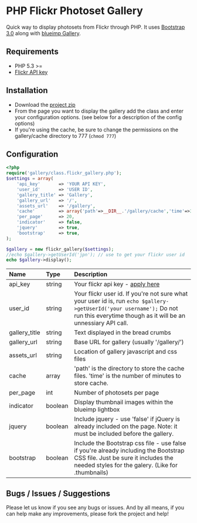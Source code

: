 PHP Flickr Photoset Gallery
===========================

Quick way to display photosets from Flickr through PHP. It uses [Bootstrap 3.0](http:://getbootstrap.com) along with [blueimp Gallery](https://github.com/blueimp/Gallery).

Requirements
------------

- PHP 5.3 >=
- [Flickr API key](http://www.flickr.com/services/apps/create/apply)

Installation
------------

- Download the [project zip](https://github.com/jveldboom/flickr-gallery/archive/master.zip)
- From the page you want to display the gallery add the class and enter your configuration options. (see below for a description of the config options)
- If you're using the cache, be sure to change the permissions on the gallery/cache directory to 777 (`chmod 777`)

Configuration
-------------

```php
<?php
require('gallery/class.flickr_gallery.php');
$settings = array(
	'api_key'       => 'YOUR API KEY',
	'user_id'       => 'USER ID',
	'gallery_title' => 'Gallery',
	'gallery_url'   => '/',
	'assets_url'    => '/gallery',
	'cache'         => array('path'=>__DIR__.'/gallery/cache','time'=>30),
	'per_page'      => 20,
	'indicator'     => false,
	'jquery'        => true,
	'bootstrap'     => true,
);

$gallery = new flickr_gallery($settings);
//echo $gallery->getUserId('jpn'); // use to get your flickr user id
echo $gallery->display();
```

| Name | Type | Description |
|:-----|:--------|:------------|
| api_key | string | Your flickr api key - [apply here](http://www.flickr.com/services/apps/create/apply)
| user_id | string | Your flickr user id. If you're not sure what your user id is, run `echo $gallery->getUserId('your username');` Do not run this everytime though as it will be an unnessiary API call.
| gallery_title | string | Text displayed in the bread crumbs
| gallery_url | string | Base URL for gallery (usually '/gallery/')
| assets_url | string |  Location of gallery javascript and css files
| cache | array | 'path' is the directory to store the cache files. 'time' is the number of minutes to store cache.
| per_page | int | Number of photosets per page
| indicator | boolean | Display thumbnail images within the blueimp lightbox
| jquery | boolean | Include jquery - use 'false' if jQuery is already included on the page. Note: it must be included before the gallery.
| bootstrap | boolean | Include the Bootstrap css file - use false if you're already including the Bootstrap CSS file. Just be sure it includes the needed styles for the galery. (Like for .thumbnails)


Bugs / Issues / Suggestions
---------------------------

Please let us know if you see any bugs or issues. And by all means, if you can help make any improvements, please fork the project and help!
